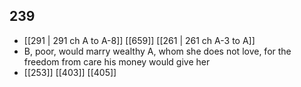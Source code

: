 ## 239
- [[291 | 291 ch A to A-8]] [[659]] [[261 | 261 ch A-3 to A]] 
- B, poor, would marry wealthy A, whom she does not love, for the freedom from care his money would give her
- [[253]] [[403]] [[405]] 

